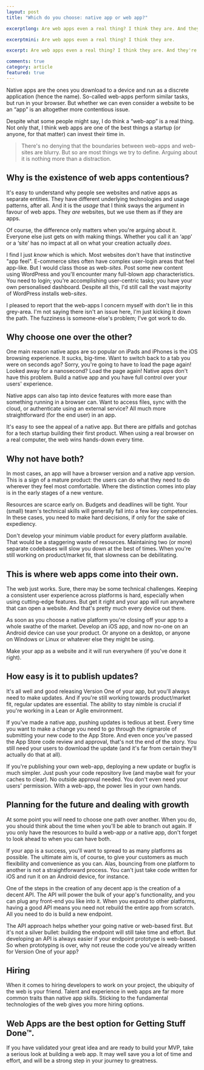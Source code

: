 ```yaml
---
layout: post
title: "Which do you choose: native app or web app?"

excerptlong: Are web apps even a real thing? I think they are. And they're by far the best option for small teams searching for product/market fit.

excerptmini: Are web apps even a real thing? I think they are.

excerpt: Are web apps even a real thing? I think they are. And they're by far the best option for small teams searching for product/market fit.

comments: true
category: article
featured: true
---
```


Native apps are the ones you download to a device and run as a discrete application (hence the name). So-called web-apps perform similar tasks, but run in your browser. But whether we can even consider a website to be an “app” is an altogether more contentious issue.

Despite what some people might say, I do think a “web-app” is a real thing. Not only that, I think web apps are one of the best things a startup (or anyone, for that matter) can invest their time in.

> There's no denying that the boundaries between web-apps and web-sites are blurry. But so are most things we try to define. Arguing about it is nothing more than a distraction.

## Why is the existence of web apps contentious?

It's easy to understand why people see websites and native apps as separate entities. They have different underlying technologies and usage patterns, after all. And it is the *usage* that I think sways the argument in favour of web apps. They *are* websites, but we use them as if they are apps.

Of course, the difference only matters when you're arguing about it. Everyone else just gets on with making things. Whether you call it an ‘app’ or a ‘site’ has no impact at all on what your creation actually *does*.

I find I just *know* which is which. Most websites don't have that instinctive "app feel". E-commerce sites often have complex user-login areas that feel app-like. But I would class those as web-*sites*. Post some new content using WordPress and you'll encounter many full-blown app characteristics. You need to login; you're accomplishing user-centric tasks; you have your own personalised dashboard. Despite all this, I'd still call the vast majority of WordPress installs web-*sites*.

I pleased to report that the web-apps I concern myself with don't lie in this grey-area. I'm not saying there isn't an issue here, I'm just kicking it down the path. The fuzziness is someone-else's problem; I've got work to do.

## Why choose one over the other?

One main reason native apps are so popular on iPads and iPhones is the iOS browsing experience. It sucks, big-time. Want to switch back to a tab you were on seconds ago? Sorry, you're going to have to load the page again! Looked away for a nanosecond? Load the page again! Native apps don't have this problem. Build a native app and you have full control over your users' experience.

Native apps can also tap into device features with more ease than something running in a browser can. Want to access files, sync with the cloud, or authenticate using an external service? All much more straightforward (for the end user) in an app.

It's easy to see the appeal of a native app. But there are pitfalls and gotchas for a tech startup building their first product. When using a real browser on a real computer, the web wins hands-down every time.

## Why not have both?

In most cases, an app will have a browser version and a native app version. This is a sign of a mature product: the users can do what they need to do wherever they feel most comfortable. Where the distinction comes into play is in the early stages of a new venture.

Resources are scarce early on. Budgets and deadlines will be tight. Your (small) team's technical skills will generally fall into a few key competencies. In these cases, you need to make hard decisions, if only for the sake of expediency.

Don't develop your minimum viable product for every platform available. That would be a staggering waste of resources. Maintaining two (or more) separate codebases will slow you down at the best of times. When you're still working on product/market fit, that slowness can be debilitating.

## This is where web apps come into their own.

The web just works. Sure, there may be some technical challenges. Keeping a consistent user experience across platforms is hard, especially when using cutting-edge features. But get it right and your app will run anywhere that can open a website. And that's pretty much every device out there.

As soon as you choose a native platform you're closing off your app to a whole swathe of the market. Develop an iOS app, and now no-one on an Android device can use your product. Or anyone on a desktop, or anyone on Windows or Linux or whatever else they might be using.

Make your app as a website and it will run everywhere (if you've done it right).

## How easy is it to publish updates?

It's all well and good releasing Version One of your app, but you'll always need to make updates. And if you're still working towards product/market fit, regular updates are essential. The ability to stay nimble is crucial if you're working in a Lean or Agile environment.

If you've made a native app, pushing updates is tedious at best. Every time you want to make a change you need to go through the rigmarole of submitting your new code to the App Store. And even once you've passed the App Store code review and approval, that's not the end of the story. You still need your users to download the update (and it's far from certain they'll actually do that at all).

If you're publishing your own web-app, deploying a new update or bugfix is much simpler. Just push your code repository live (and maybe wait for your caches to clear). No outside approval needed. You don't even need your users' permission. With a web-app, the power lies in your own hands.

## Planning for the future and dealing with growth

At some point you *will* need to choose one path over another. When you do, you should think about the time when you'll be able to branch out again. If you only have the resources to build a web-app *or* a native app, don't forget to look ahead to when you can have both.

If your app is a success, you'll want to spread to as many platforms as possible. The ultimate aim is, of course, to give your customers as much flexibility and convenience as you can. Alas, bouncing from one platform to another is not a straightforward process. You can't just take code written for iOS and run it on an Android device, for instance.

One of the steps in the creation of any decent app is the creation of a decent API. The API will power the bulk of your app's functionality, and you can plug any front-end you like into it. When you expand to other platforms, having a good API means you need not rebuild the entire app from scratch. All you need to do is build a new endpoint.

The API approach helps whether your going native or web-based first. But it's not a silver bullet: building the endpoint will still take time and effort. But developing an API is always easier if your endpoint prototype is web-based. So when prototyping is over, why not reuse the code you've already written for Version One of your app?

## Hiring

When it comes to hiring developers to work on your project, the ubiquity of the web is your friend. Talent and experience in web apps are far more common traits than native app skills. Sticking to the fundamental technologies of the web gives you more hiring options.

## Web Apps are the best option for Getting Stuff Done&trade;.

If you have validated your great idea and are ready to build your MVP, take a serious look at building a web app. It may well save you a lot of time and effort, and will be a strong step in your journey to greatness.